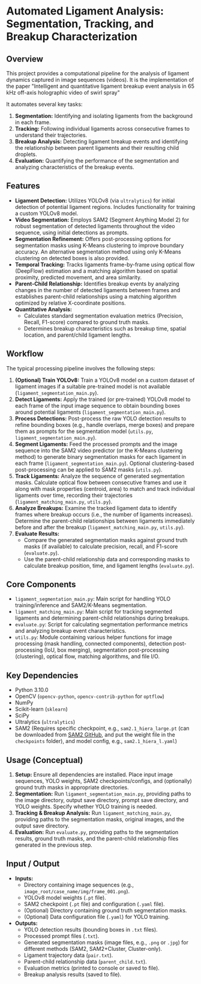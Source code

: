 # Automated Ligament Analysis: Segmentation, Tracking, and Breakup Characterization

## Overview

This project provides a computational pipeline for the analysis of ligament dynamics captured in image sequences (videos). It is the implementation of the paper "Intelligent and quantitative ligament breakup event analysis in 65 kHz off-axis holographic video of swirl spray"

It automates several key tasks:

1.  **Segmentation:** Identifying and isolating ligaments from the background in each frame.
2.  **Tracking:** Following individual ligaments across consecutive frames to understand their trajectories.
3.  **Breakup Analysis:** Detecting ligament breakup events and identifying the relationship between parent ligaments and their resulting child droplets.
4.  **Evaluation:** Quantifying the performance of the segmentation and analyzing characteristics of the breakup events.

## Features

- **Ligament Detection:** Utilizes YOLOv8 (via `ultralytics`) for initial detection of potential ligament regions. Includes functionality for training a custom YOLOv8 model.
- **Video Segmentation:** Employs SAM2 (Segment Anything Model 2) for robust segmentation of detected ligaments throughout the video sequence, using initial detections as prompts.
- **Segmentation Refinement:** Offers post-processing options for segmentation masks using K-Means clustering to improve boundary accuracy. An alternative segmentation method using only K-Means clustering on detected boxes is also provided.
- **Temporal Tracking:** Tracks ligaments frame-by-frame using optical flow (DeepFlow) estimation and a matching algorithm based on spatial proximity, predicted movement, and area similarity.
- **Parent-Child Relationship:** Identifies breakup events by analyzing changes in the number of detected ligaments between frames and establishes parent-child relationships using a matching algorithm optimized by relative X-coordinate positions.
- **Quantitative Analysis:**
  - Calculates standard segmentation evaluation metrics (Precision, Recall, F1-score) compared to ground truth masks.
  - Determines breakup characteristics such as breakup time, spatial location, and parent/child ligament lengths.

## Workflow

The typical processing pipeline involves the following steps:

1.  **(Optional) Train YOLOv8:** Train a YOLOv8 model on a custom dataset of ligament images if a suitable pre-trained model is not available (`ligament_segmentation_main.py`).
2.  **Detect Ligaments:** Apply the trained (or pre-trained) YOLOv8 model to each frame of the input image sequence to obtain bounding boxes around potential ligaments (`ligament_segmentation_main.py`).
3.  **Process Detections:** Post-process the raw YOLO detection results to refine bounding boxes (e.g., handle overlaps, merge boxes) and prepare them as prompts for the segmentation model (`utils.py`, `ligament_segmentation_main.py`).
4.  **Segment Ligaments:** Feed the processed prompts and the image sequence into the SAM2 video predictor (or the K-Means clustering method) to generate binary segmentation masks for each ligament in each frame (`ligament_segmentation_main.py`). Optional clustering-based post-processing can be applied to SAM2 masks (`utils.py`).
5.  **Track Ligaments:** Analyze the sequence of generated segmentation masks. Calculate optical flow between consecutive frames and use it along with mask properties (centroid, area) to match and track individual ligaments over time, recording their trajectories (`ligament_matching_main.py`, `utils.py`).
6.  **Analyze Breakups:** Examine the tracked ligament data to identify frames where breakup occurs (i.e., the number of ligaments increases). Determine the parent-child relationships between ligaments immediately before and after the breakup (`ligament_matching_main.py`, `utils.py`).
7.  **Evaluate Results:**
    - Compare the generated segmentation masks against ground truth masks (if available) to calculate precision, recall, and F1-score (`evaluate.py`).
    - Use the parent-child relationship data and corresponding masks to calculate breakup position, time, and ligament lengths (`evaluate.py`).

## Core Components

- `ligament_segmentation_main.py`: Main script for handling YOLO training/inference and SAM2/K-Means segmentation.
- `ligament_matching_main.py`: Main script for tracking segmented ligaments and determining parent-child relationships during breakups.
- `evaluate.py`: Script for calculating segmentation performance metrics and analyzing breakup event characteristics.
- `utils.py`: Module containing various helper functions for image processing (mask handling, connected components), detection post-processing (IoU, box merging), segmentation post-processing (clustering), optical flow, matching algorithms, and file I/O.

## Key Dependencies

- Python 3.10.0
- OpenCV (`opencv-python`, `opencv-contrib-python` for `optflow`)
- NumPy
- Scikit-learn (`sklearn`)
- SciPy
- Ultralytics (`ultralytics`)
- SAM2 (Requires specific checkpoint, e.g., `sam2.1_hiera_large.pt` (can be downloaded from [SAM2 GitHub](https://github.com/facebookresearch/segment-anything), and put the weight file in the `checkpoints` folder), and model config, e.g., `sam2.1_hiera_l.yaml`)

## Usage (Conceptual)

1.  **Setup:** Ensure all dependencies are installed. Place input image sequences, YOLO weights, SAM2 checkpoints/configs, and (optionally) ground truth masks in appropriate directories.
2.  **Segmentation:** Run `ligament_segmentation_main.py`, providing paths to the image directory, output save directory, prompt save directory, and YOLO weights. Specify whether YOLO training is needed.
3.  **Tracking & Breakup Analysis:** Run `ligament_matching_main.py`, providing paths to the segmentation masks, original images, and the output save directory.
4.  **Evaluation:** Run `evaluate.py`, providing paths to the segmentation results, ground truth masks, and the parent-child relationship files generated in the previous step.

## Input / Output

- **Inputs:**
  - Directory containing image sequences (e.g., `image_root/case_name/img/frame_001.png`).
  - YOLOv8 model weights (`.pt` file).
  - SAM2 checkpoint (`.pt` file) and configuration (`.yaml` file).
  - (Optional) Directory containing ground truth segmentation masks.
  - (Optional) Data configuration file (`.yaml`) for YOLO training.
- **Outputs:**
  - YOLO detection results (bounding boxes in `.txt` files).
  - Processed prompt files (`.txt`).
  - Generated segmentation masks (image files, e.g., `.png` or `.jpg`) for different methods (SAM2, SAM2+Cluster, Cluster-only).
  - Ligament trajectory data (`pair.txt`).
  - Parent-child relationship data (`parent_child.txt`).
  - Evaluation metrics (printed to console or saved to file).
  - Breakup analysis results (saved to file).
